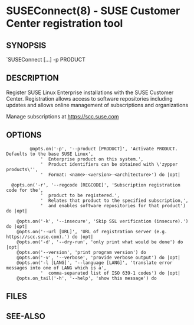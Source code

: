SUSEConnect(8) - SUSE Customer Center registration tool
=======================================================

## SYNOPSIS

`SUSEConnect [<optional>...] -p PRODUCT

## DESCRIPTION

Register SUSE Linux Enterprise installations with the SUSE Customer Center.
Registration allows access to software repositories including updates
and allows online management of subscriptions and organizations

Manage subscriptions at https://scc.suse.com

## OPTIONS
             @opts.on('-p', '--product [PRODUCT]', 'Activate PRODUCT. Defaults to the base SUSE Linux',
                 '  Enterprise product on this system.',
                 '  Product identifiers can be obtained with \'zypper products\'',
                 '  Format: <name>-<version>-<architecture>') do |opt|

      @opts.on('-r', '--regcode [REGCODE]', 'Subscription registration code for the',
                 '  product to be registered.',
                 '  Relates that product to the specified subscription,',
                 '  and enables software repositories for that product') do |opt|

        @opts.on('-k', '--insecure', 'Skip SSL verification (insecure).') do |opt|
        @opts.on('--url [URL]', 'URL of registration server (e.g. https://scc.suse.com).') do |opt|
        @opts.on('-d', '--dry-run', 'only print what would be done') do |opt|
        @opts.on('--version', 'print program version') do
        @opts.on('-v', '--verbose', 'provide verbose output') do |opt|
        @opts.on('-l [LANG]', '--language [LANG]', 'translate error messages into one of LANG which is a',
                 '  comma-separated list of ISO 639-1 codes') do |opt|
        @opts.on_tail('-h', '--help', 'show this message') do

## FILES

## SEE-ALSO
